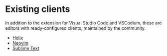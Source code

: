 # Existing clients

In addition to the extension for Visual Studio Code and VSCodium,
these are editors with ready-configured clients, maintained by the community.

<!-- Sort alphabetically. Add new pages to SUMMARY.md as well. -->

- [Helix](./helix.md)
- [Neovim](./neovim.md)
- [Sublime Text](./sublime-text.md)
